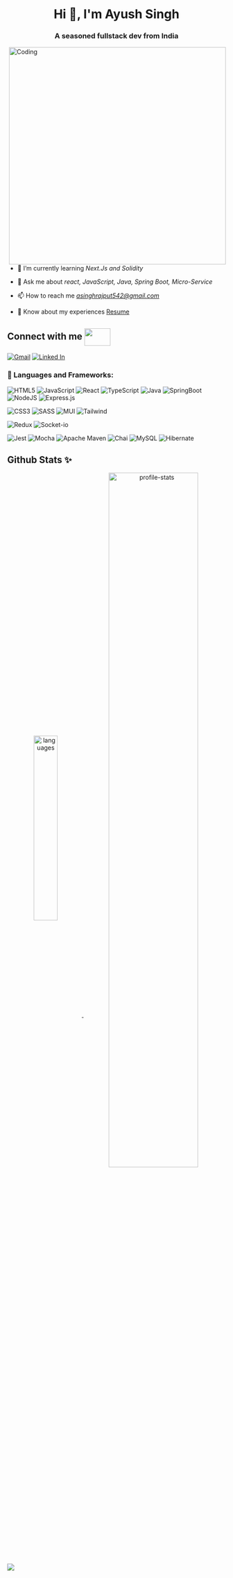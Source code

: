 <h1 align="center">Hi 👋, I'm Ayush Singh</h1>
<h3 align="center">A seasoned fullstack dev from India</h3>

<img align="right" width="500px" src = "https://www.wingstechsolutions.com/wp-content/uploads/2022/03/full-stack-development.gif" alt = "Coding">


<!-- - 🔭 I’m currently working at [Rakuten Symphony](https://symphony.rakuten.com/)-->

- 🌱 I’m currently learning *Next.Js and Solidity*

- 💬 Ask me about *react, JavaScript, Java, Spring Boot, Micro-Service*

- 📫 How to reach me *asinghrajput542@gmail.com* <img width="15" src="https://i.gifer.com/origin/b3/b34dc1592ae8556da933835c0d532738_w200.webp">

- 📄 Know about my experiences [Resume](https://drive.google.com/file/d/13w8uxOwVs-XxdoBxehz4SW1WPovZHPFm/view?usp=sharing)



## Connect with me <img src='https://raw.githubusercontent.com/rahulbanerjee26/githubProfileReadmeGenerator/main/gifs/handShake.gif' width="60px" height="40px" align="center"/>
[![Gmail](https://img.shields.io/badge/Gmail-D14836?style=for-the-badge&logo=gmail&logoColor=white)](mailto:asinghrajput542@gmail.com)
[![Linked In](https://img.shields.io/badge/LinkedIn-0077B5?style=for-the-badge&logo=linkedin&logoColor=white)](https://www.linkedin.com/in/ayush-singh-5b3651176)



### 🚀 Languages and Frameworks:

![HTML5](https://img.shields.io/badge/html5-%23E34F26.svg?style=for-the-badge&logo=html5&logoColor=white)
![JavaScript](https://img.shields.io/badge/javascript-%23323330.svg?style=for-the-badge&logo=javascript&logoColor=%23F7DF1E)
![React](https://img.shields.io/badge/react-%2320232a.svg?style=for-the-badge&logo=react&logoColor=%2361DAFB)
![TypeScript](https://img.shields.io/badge/typescript-%23007ACC.svg?style=for-the-badge&logo=typescript&logoColor=white)
![Java](https://img.shields.io/badge/java-%23ED8B00.svg?style=for-the-badge&logo=openjdk&logoColor=white)
![SpringBoot](https://img.shields.io/badge/springBoot-%236DB33F.svg?style=for-the-badge&logo=spring&logoColor=white)
![NodeJS](https://img.shields.io/badge/node.js-6DA55F?style=for-the-badge&logo=node.js&logoColor=white)
![Express.js](https://img.shields.io/badge/express.js-%23404d59.svg?style=for-the-badge&logo=express&logoColor=%2361DAFB)

![CSS3](https://img.shields.io/badge/css3-%231572B6.svg?style=for-the-badge&logo=css3&logoColor=white)
![SASS](https://img.shields.io/badge/Sass-CC6699?style=for-the-badge&logo=sass&logoColor=white)
![MUI](https://img.shields.io/badge/Material%20UI-007FFF?style=for-the-badge&logo=mui&logoColor=white)
![Tailwind](https://img.shields.io/badge/Tailwind_CSS-38B2AC?style=for-the-badge&logo=tailwind-css&logoColor=white)

![Redux](https://img.shields.io/badge/redux-%23593d88.svg?style=for-the-badge&logo=redux&logoColor=white)
![Socket-io](https://img.shields.io/badge/Socket.io-010101?&style=for-the-badge&logo=Socket.io&logoColor=white)

![Jest](https://img.shields.io/badge/Jest-C21325?style=for-the-badge&logo=jest&logoColor=white)
![Mocha](https://img.shields.io/badge/-mocha-%238D6748?style=for-the-badge&logo=mocha&logoColor=white)
![Apache Maven](https://img.shields.io/badge/Apache%20Maven-C71A36?style=for-the-badge&logo=Apache%20Maven&logoColor=white)
![Chai](https://img.shields.io/badge/-Chai-%238A4182?style=for-the-badge&logo=Chai&logoColor=white)
![MySQL](https://img.shields.io/badge/mysql-%2300f.svg?style=for-the-badge&logo=mysql&logoColor=white)
![Hibernate](https://img.shields.io/badge/Hibernate-59666C?style=for-the-badge&logo=Hibernate&logoColor=white)


<!-- Github Stats -->

## Github Stats ✨

<p align="center">
	<a href="https://github.com/asinghrajput542">
		<img width="33%" align="center" alt="languages" src="https://github-readme-stats.vercel.app/api/top-langs?username=asinghrajput542&show_icons=true&locale=en&layout=compact&hide=Svelte,Vue&theme=tokyonight" />
	</a>
	<a href="https://github.com/asinghrajput542">
		<img width="64%" align="center" alt="profile-stats" src="https://github-profile-summary-cards.vercel.app/api/cards/profile-details?username=asinghrajput542&theme=radical"/>
	</a>
</p>

<!--<p >
	<a href="https://github.com/asinghrajput542">
		<img width="60%" src="https://github-readme-streak-stats.herokuapp.com/?user=asinghrajput542&theme=dark&hide_border=false" />
	</a>
</p>
-->
<!-- Footer image -->
<img src="https://raw.githubusercontent.com/Trilokia/Trilokia/379277808c61ef204768a61bbc5d25bc7798ccf1/bottom_header.svg"/>
